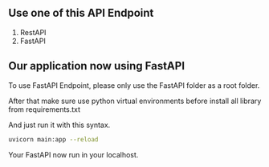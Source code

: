 ## Use one of this API Endpoint
1. RestAPI
2. FastAPI

## Our application now using FastAPI 
To use FastAPI Endpoint, please only use the FastAPI folder as a root folder. 

After that make sure use python virtual environments before install all library from requirements.txt

And just run it with this syntax.

```bash
uvicorn main:app --reload
```

Your FastAPI now run in your localhost.
